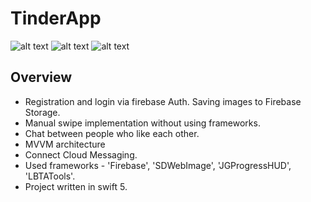 # TinderApp
![alt text](https://i.imgur.com/ISfRC6Z.gif)
![alt text](https://i.imgur.com/osKJxQn.gif)
![alt text](https://i.imgur.com/dWNsSJ9.gif)
## Overview
* Registration and login via firebase Auth. Saving images to Firebase Storage.
* Manual swipe implementation without using frameworks.
* Chat between people who like each other.
* MVVM architecture
* Connect Cloud Messaging.
* Used frameworks - 'Firebase', 'SDWebImage', 'JGProgressHUD', 'LBTATools'.
* Project written in swift 5.
